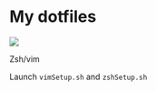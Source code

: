 My dotfiles
========

![](http://www.zupmage.eu/i/Hq2KJ5EYPt.png)

Zsh/vim

Launch `vimSetup.sh` and `zshSetup.sh`
